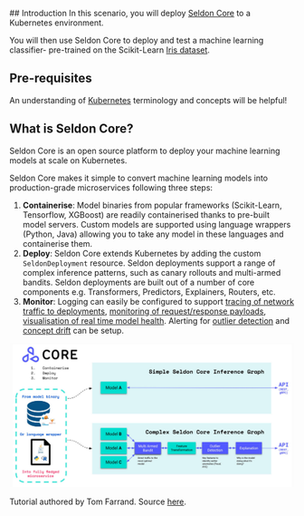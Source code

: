 ## Introduction
In this scenario, you will deploy [Seldon Core](https://docs.seldon.io/projects/seldon-core/en/v1.1.0/) to a Kubernetes environment. 

You will then use Seldon Core to deploy and test a machine learning classifier- pre-trained on the Scikit-Learn [Iris dataset](https://scikit-learn.org/stable/auto_examples/datasets/plot_iris_dataset.html).

## Pre-requisites
An understanding of [Kubernetes](https://kubernetes.io/) terminology and concepts will be helpful! 

## What is Seldon Core?

Seldon Core is an open source platform to deploy your machine learning models at scale on Kubernetes. 

Seldon Core makes it simple to convert machine learning models into production-grade microservices following three steps:
1. **Containerise**: Model binaries from popular frameworks (Scikit-Learn, Tensorflow, XGBoost) are readily containerised thanks to pre-built model servers. 
Custom models are supported using language wrappers (Python, Java) allowing you to take any model in these languages and containerise them. 
2. **Deploy**: Seldon Core extends Kubernetes by adding the custom `SeldonDeployment` resource. Seldon deployments support a range of complex inference patterns, such as canary rollouts and multi-armed bandits. Seldon deployments are built out of a number of core components e.g. Transformers, Predictors, Explainers, Routers, etc.
3. **Monitor**: Logging can easily be configured to support [tracing of network traffic to deployments](https://docs.seldon.io/projects/seldon-core/en/latest/graph/distributed-tracing.html), [monitoring of request/response payloads](https://docs.seldon.io/projects/seldon-core/en/latest/analytics/logging.html), [visualisation of real time model health](https://docs.seldon.io/projects/seldon-core/en/latest/analytics/analytics.html). Alerting for [outlier detection](https://docs.seldon.io/projects/seldon-core/en/latest/analytics/outlier_detection.html) and [concept drift](https://docs.seldon.io/projects/seldon-core/en/latest/analytics/drift_detection.html) can be setup. 

![](seldon-core/assets/seldon_core_overview.png)

Tutorial authored by Tom Farrand. Source [here](https://github.com/FarrandTom/katacoda-scenarios/tree/master/seldon-core).